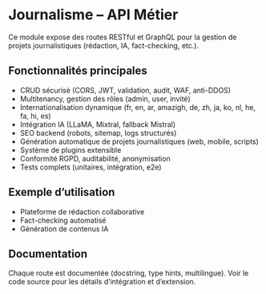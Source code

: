 # Journalisme – API Métier

Ce module expose des routes RESTful et GraphQL pour la gestion de projets journalistiques (rédaction, IA, fact-checking, etc.).

## Fonctionnalités principales
- CRUD sécurisé (CORS, JWT, validation, audit, WAF, anti-DDOS)
- Multitenancy, gestion des rôles (admin, user, invité)
- Internationalisation dynamique (fr, en, ar, amazigh, de, zh, ja, ko, nl, he, fa, hi, es)
- Intégration IA (LLaMA, Mixtral, fallback Mistral)
- SEO backend (robots, sitemap, logs structurés)
- Génération automatique de projets journalistiques (web, mobile, scripts)
- Système de plugins extensible
- Conformité RGPD, auditabilité, anonymisation
- Tests complets (unitaires, intégration, e2e)

## Exemple d’utilisation
- Plateforme de rédaction collaborative
- Fact-checking automatisé
- Génération de contenus IA

## Documentation
Chaque route est documentée (docstring, type hints, multilingue). Voir le code source pour les détails d’intégration et d’extension.
